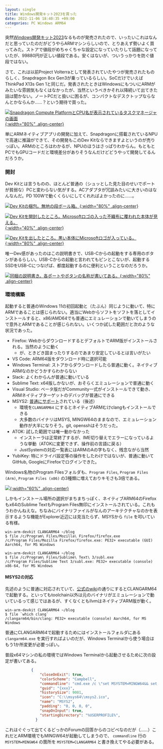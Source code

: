 ```yaml
---
layout: single
title: Windows開発キット2023を買った
date: 2022-11-06 18:40:35 +09:00
categories: PC Windows ARM64
---
```


突然[Windows開発キット2023](https://www.microsoft.com/ja-jp/d/windows-%E9%96%8B%E7%99%BA%E3%82%AD%E3%83%83%E3%83%88-2023/94k0p67w7581?activetab=pivot:%E6%A6%82%E8%A6%81tab)なるものが発売されたので、いったいこれはなんだと思っていたのだがどうやらARMマシンらしいので、とりあえず勢いよく買ってみた。ストアで値段がめちゃくちゃな設定になっていたりして話題になっていたが、99880円が正しい値段である。安くはないが、ついうっかりを防ぐ値段ではない。

さて、これは以前Project Volterraとして発表されていたやつが発売されたものらしく、Snapdragon 8cx Gen3が乗っているらしい。SoCだけでいえばThinkPad X13s Gen 1と同じだ。発表されたときはWindowsにもついにARMがみたいな雰囲気もなくはなかったが、当然というべきかそれ以降続いて出てきた話は聞かない。ノートPCだと扱いに困るが、コンパクトなデスクトップならなんとかならんか……？という期待で買った。

[![Snapdragon Compute PlatformとCPU名が表示されているタスクマネージャの画面](/assets/images/posts/2022-11-06-23-33-36.png){:width="80%" .align-center} ](/assets/images/posts/2022-11-06-23-33-36.png)

単にARMネイティブアプリの開発に加えて、Snapdragonに搭載されているNPUで高速に推論ができて、その開発もこのDev Kitならできますよというのが売りっぽい。ARMのところはわかるが、NPUのほうはさっぱりわからん。もともとPCでもGPUコードだと環境差分がありそうなんだけどどうやって開発してるんだろうか。

### 開封

Dev Kitとは言うものの、ほとんど普通の（シュッとした見た目のせいでポートが貧弱な）PCと変わらない気がする。ACアダプタが冗談みたいに大きいのはなんなんだ。PD 100Wで動くくらいにしてくれればよかったのに……。

[![Dev Kitの梱包。無地の段ボール箱。](assets/images/posts/20221027223812-N0108578-converted.webp){:width="80%" .align-center} ](/assets/images/posts/20221027223812-N0108578-converted.webp)

[![Dev Kitを開封したところ。Microsoftロゴの入った不織布に覆われた本体が見える。](assets/images/posts/20221027223753-N0108577-converted.webp){:width="40%" .align-center} ](assets/images/posts/20221027223753-N0108577-converted.webp)

[![Dev Kitを出したところ。黒い本体にMicrosoftロゴが入っている。](assets/images/posts/20221027223858-N0108580-converted.webp){:width="80%" .align-center} ](/assets/images/posts/20221027223858-N0108580-converted.webp)

唯一Dev感があったのはこの説明書きで、USB-Cからの起動をする専用のボタンがあるらしい。USB-Cからの起動と言われてもピンとこないが、起動するSSDをUSB-Cにつなげば、都度起動するのに便利ということなのだろうか。

[![同梱の説明書き。各ポートやボタンの名称が書いてある。](assets/images/posts/20221106_win-devkit-guide.webp){:width="80%" .align-center} ](/assets/images/posts/20221106_win-devkit-guide.webp)

### 環境構築

起動すると普通のWindows 11の初回起動と（たぶん）同じように動いて、特にARMであることは感じられない。適当にWebからソフトをソフトを落としてインストールすると、x86/AMD64でも普通にエミュレーションで動いてしまうので意外とARMであることが感じられない。いくつか試した範囲だと次のような状況であった。

- Firefox: WebからダウンロードするとデフォルトでARM版がインストールされる。当然のように動く
  - が、ときどき固まったりするのであまり安定しているとは言いがたい
- VS Code: ARM64版をダウンロード時に選択可能
- Windows Terminal: ストアからダウンロードしたら普通に動く。ネイティブARMなのかどうかすらわからない
- Slack: よくわからんが普通に動いている
- Sublime Text: x64版しかないが、おそらくエミュレーションで普通に動く
- Visual Studio: ベータ版だがCommunity一式がインストールできて動き、ARMネイティブターゲットのデバッグが普通にできる
- MSYS2: [普通にサポート](https://www.msys2.org/wiki/arm64/)されている（後述）
  - 環境を`CLANGARM64` にするとネイティブARMむけclangもインストールできる
  - 大多数のバイナリはMSYS, MINGW64のままなので、エミュレーション動作が大半になりそう。git, opensshはそうだった。
- ATOK: 試した範囲では唯一動かなかった
  - インストーラは正常終了するが、IME切り替えでエラーになっているような挙動（ATOKに変更できず、操作前の言語に戻る）
  - JustSystemの対応一覧表にはARMのAの字もなく、残念ながら当然
- YubiKey: 特にドライバ設定等の操作をしたわけではないが、普通に動いてGitHub, GoogleにFirefoxでログインできた。

Windows名物のProgram Filesフォルダも、`Program Files`, `Program Files (Arm)`, `Program Files (x86)` の3種類に増えておりキモさも3倍である。

[![](/assets/images/posts/2022-11-07-00-39-00.png){:width="60%" .align-center} ](/assets/images/posts/2022-11-07-00-39-00.png)

しかもインストール場所の選択がまちまちっぽく、ネイティブARM64のFirefoxもx64のSublime TextもProgram Files無印にインストールされている。これもうわかんねえな。ちなみにバイナリファイルがなんのアーキテクチャなのかを表示するような機能がExplorer近辺には見当たらず、MSYSから `file` を叩いている有様。

```console
win-arm-devkit CLANGARM64 ~/blog
$ file /c/Program\ Files/Mozilla\ Firefox/firefox.exe
/c/Program Files/Mozilla Firefox/firefox.exe: PE32+ executable (GUI) Aarch64, for MS Windows

win-arm-devkit CLANGARM64 ~/blog
$ file /c/Program\ Files/Sublime\ Text\ 3/subl.exe
/c/Program Files/Sublime Text 3/subl.exe: PE32+ executable (console) x86-64, for MS Windows
```

#### MSYS2の対応

先述のように普通に対応されていて、[公式のwiki](https://www.msys2.org/wiki/arm64/)の通りにするとCLANGARM64で起動する。といってもtoolchain以外は元のバイナリがエミュレーションで動いているって感じではあるが、すくなくともllvmはネイティブARM版が動く。

```console
win-arm-devkit CLANGARM64 ~/blog
$ file `which clang`
/clangarm64/bin/clang: PE32+ executable (console) Aarch64, for MS Windows
```

普通にCLANGARM64で起動するためにはインストールフォルダにある `clangarm64.exe`  を実行すればよいのだが、Windows Terminalから使う場合はもう1か所変更が必要っぽい。

普段x64マシンの私の環境ではWindows Terminalから起動させるために次の設定が書いてある。

```json
            {
                "closeOnExit": true,
                "colorScheme": "Campbell",
                "commandline": "cmd.exe /c \"set MSYSTEM=MINGW64&& set MSYS=winsymlinks:nativestrict&& set MSYS2_PATH_TYPE=inherit&& C:/msys64/usr/bin/bash.exe --login\"",
                "guid": "{xxx}",
                "historySize": 9001,
                "icon": "C:\\msys64\\msys2.ico",
                "name": "MSYS2",
                "padding": "0, 0, 0, 0",
                "snapOnInput": true,
                "startingDirectory": "%USERPROFILE%",
              }
```

これはぐぐって出てくるどっかのForumの回答からのコピペなのだが（……）これだとARM環境でもMINGW64が起動してしまうので、 `commandline` 行の `MSYSTEM=MINGW64` の箇所を `MSYSTEM=CLANGARM64`  と書き換えてやる必要がある。


